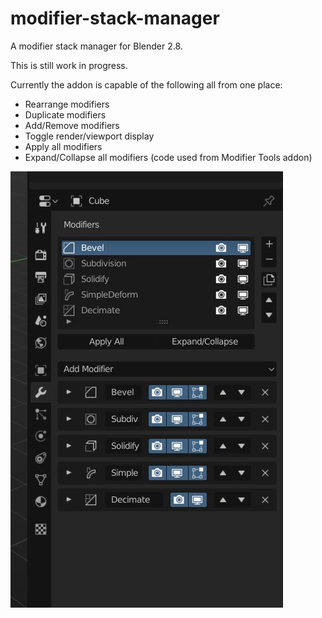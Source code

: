 # modifier-stack-manager
A modifier stack manager for Blender 2.8.

This is still work in progress.

Currently the addon is capable of the following all from one place:
  - Rearrange modifiers
  - Duplicate modifiers
  - Add/Remove modifiers
  - Toggle render/viewport display
  - Apply all modifiers
  - Expand/Collapse all modifiers (code used from Modifier Tools addon)

![Screenshot](modifier_stack_manager.jpg)

